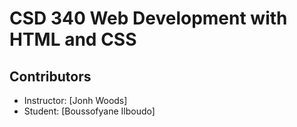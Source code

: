 <!DOCTYPE html>
<html lang="en">
<head>
    <meta charset="UTF-8">
    <meta name="viewport" content="width=device-width, initial-scale=1.0">
    <title>CSD 340 Web Development</title>
</head>
<body>
    <h1>CSD 340 Web Development with HTML and CSS</h1>
    <h2>Contributors</h2>
    <ul>
        <li>Instructor: [Jonh Woods]</li>
        <li>Student: [Boussofyane Ilboudo]</li>
    </ul>
</body>
</html> 
